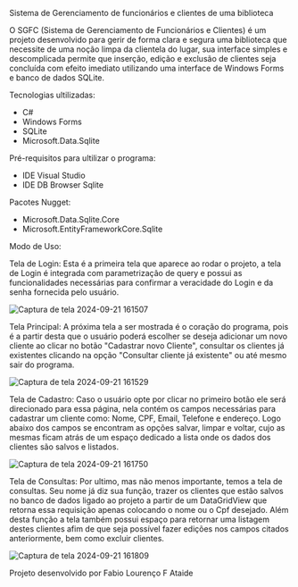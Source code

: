 Sistema de Gerenciamento de funcionários e clientes de uma biblioteca

O SGFC (Sistema de Gerenciamento de Funcionários e Clientes) é um projeto desenvolvido para gerir de forma clara e segura uma biblioteca que necessite
de uma noção limpa da clientela do lugar, sua interface simples e descomplicada  permite que inserção, edição e exclusão de clientes seja concluída 
com efeito imediato utilizando uma interface de Windows Forms e banco de dados SQLite.

Tecnologias ultilizadas:

* C#
* Windows Forms
* SQLite
* Microsoft.Data.Sqlite

Pré-requisitos para ultilizar o programa:

* IDE Visual Studio
* IDE DB Browser Sqlite

Pacotes Nugget:
* Microsoft.Data.Sqlite.Core
* Microsoft.EntityFrameworkCore.Sqlite

Modo de Uso:

Tela de Login:
Esta é a primeira tela que aparece ao rodar o projeto, a tela de Login é integrada com parametrização de query e 
possui as funcionalidades necessárias para confirmar a veracidade do Login e da senha fornecida pelo usuário.


![Captura de tela 2024-09-21 161507](https://github.com/user-attachments/assets/12fa03df-8648-4b37-8a89-ef03cc863ee0)



Tela Principal:
A próxima tela a ser mostrada é o coração do programa, pois é a partir desta que o usuário poderá escolher se deseja adicionar um novo cliente ao clicar 
no botão "Cadastrar novo Cliente", consultar os clientes já existentes clicando na opção "Consultar cliente já existente" ou até mesmo sair do programa.


![Captura de tela 2024-09-21 161529](https://github.com/user-attachments/assets/6f42d821-1b86-4add-ad12-4afe9d4cf897)



Tela de Cadastro:
Caso o usuário opte por clicar no primeiro botão ele será direcionado para essa página, nela contém os campos necessárias para cadastrar um cliente como: 
Nome, CPF, Email, Telefone e endereço. Logo abaixo dos campos se encontram as opções salvar, limpar e voltar, cujo as mesmas ficam atrás de um espaço dedicado
a lista onde os dados dos clientes são salvos e listados.


![Captura de tela 2024-09-21 161750](https://github.com/user-attachments/assets/b4e16892-d35a-4338-ab37-604ffe206294)



Tela de Consultas:
Por ultimo, mas não menos importante, temos a tela de consultas. Seu nome já diz sua função, trazer os clientes que estão salvos no banco de dados ligado
ao projeto a partir de um DataGridView que retorna essa requisição apenas colocando o nome ou o Cpf desejado. Além desta função a tela também possui espaço 
para retornar uma listagem destes clientes afim de que seja possível fazer edições nos campos citados anteriormente, bem como excluir clientes.


![Captura de tela 2024-09-21 161809](https://github.com/user-attachments/assets/d5808bbf-9f87-40b7-93c4-fc7b442b948d)


Projeto desenvolvido por Fabio Lourenço F Ataide
